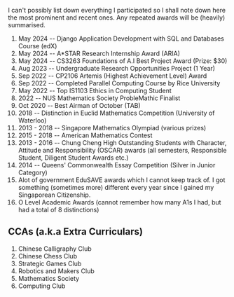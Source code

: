 I can't possibly list down everything I participated so I shall note down here the most prominent and recent ones. Any repeated awards will be (heavily) summarised.

1. May 2024 -- Django Application Development with SQL and Databases Course (edX)
2. May 2024 -- A\*STAR Research Internship Award (ARIA)  
3. May 2024 -- CS3263 Foundations of A.I Best Project Award (Prize: $30) 
4. Aug 2023 -- Undergraduate Research Opportunities Project (1 Year)  
5. Sep 2022 -- CP2106 Artemis (Highest Achievement Level) Award  
6. Sep 2022 -- Completed Parallel Computing Course by Rice University  
7. May 2022 -- Top IS1103 Ethics in Computing Student  
8. 2022 -- NUS Mathematics Society ProbleMathic Finalist  
9. Oct 2020 -- Best Airman of October (TAB)  
10. 2018 -- Distinction in Euclid Mathematics Competition (University of Waterloo)  
11. 2013 - 2018 -- Singapore Mathematics Olympiad (various prizes)  
12. 2015 - 2018 -- American Mathematics Contest  
13. 2013 - 2016 -- Chung Cheng High Outstanding Students with Character, Attitude and Responsibility (OSCAR) awards (all semesters, Responsible Student, Diligent Student Awards etc.)  
14. 2014 -- Queens' Commonwealth Essay Competition (Silver in Junior Category)  
15. Alot of government EduSAVE awards which I cannot keep track of. I got something (sometimes more) different every year since I gained my Singaporean Citizenship.  
16. O Level Academic Awards (cannot remember how many A1s I had, but had a total of 8 distinctions)  

## CCAs (a.k.a Extra Curriculars)  

1. Chinese Calligraphy Club  
2. Chinese Chess Club  
3. Strategic Games Club  
4. Robotics and Makers Club  
5. Mathematics Society  
6. Computing Club  
